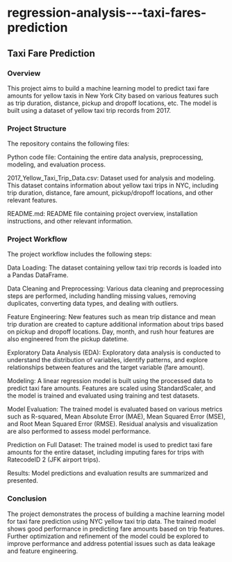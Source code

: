 # regression-analysis---taxi-fares-prediction

## Taxi Fare Prediction

### Overview

This project aims to build a machine learning model to predict taxi fare amounts for yellow taxis in New York City based on various features such as trip duration, distance, pickup and dropoff locations, etc. The model is built using a dataset of yellow taxi trip records from 2017.

### Project Structure

The repository contains the following files:

Python code file: Containing the entire data analysis, preprocessing, modeling, and evaluation process.

2017_Yellow_Taxi_Trip_Data.csv: Dataset used for analysis and modeling. This dataset contains information about yellow taxi trips in NYC, including trip duration, distance, fare amount, pickup/dropoff locations, and other relevant features.

README.md: README file containing project overview, installation instructions, and other relevant information.

### Project Workflow

The project workflow includes the following steps:

Data Loading: The dataset containing yellow taxi trip records is loaded into a Pandas DataFrame.

Data Cleaning and Preprocessing: Various data cleaning and preprocessing steps are performed, including handling missing values, removing duplicates, converting data types, and dealing with outliers.

Feature Engineering: New features such as mean trip distance and mean trip duration are created to capture additional information about trips based on pickup and dropoff locations. Day, month, and rush hour features are also engineered from the pickup datetime.

Exploratory Data Analysis (EDA): Exploratory data analysis is conducted to understand the distribution of variables, identify patterns, and explore relationships between features and the target variable (fare amount).

Modeling: A linear regression model is built using the processed data to predict taxi fare amounts. Features are scaled using StandardScaler, and the model is trained and evaluated using training and test datasets.

Model Evaluation: The trained model is evaluated based on various metrics such as R-squared, Mean Absolute Error (MAE), Mean Squared Error (MSE), and Root Mean Squared Error (RMSE). Residual analysis and visualization are also performed to assess model performance.

Prediction on Full Dataset: The trained model is used to predict taxi fare amounts for the entire dataset, including imputing fares for trips with RatecodeID 2 (JFK airport trips).

Results: Model predictions and evaluation results are summarized and presented.

### Conclusion

The project demonstrates the process of building a machine learning model for taxi fare prediction using NYC yellow taxi trip data. The trained model shows good performance in predicting fare amounts based on trip features. Further optimization and refinement of the model could be explored to improve performance and address potential issues such as data leakage and feature engineering.
